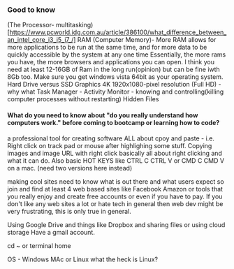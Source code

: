 ### Good to know 

(The Processor- multitasking)[https://www.pcworld.idg.com.au/article/386100/what_difference_between_an_intel_core_i3_i5_i7_/]
RAM (Computer Memory)- More RAM allows for more applications to be run at the same time, and for more data to be quickly accessible by the system at any one time
Essentially, the more rams you have, the more browsers and applications you can open. I think you need at least 12-16GB of Ram in the long run(opinion) but can be fine iwth 8Gb too. Make sure you get windows vista 64bit as your operating system.
Hard Drive versus SSD 
Graphics 4K 1920x1080-pixel resolution (Full HD) - why what 
Task Manager -  Activity Monitor - knowing and controlling(killing computer processes without restarting)
Hidden Files 


#### What do you need to know about "do you really understand how computers work."  before coming to bootcamp or learning how to code?
a professional tool for creating software 
ALL about cpoy and paste - i.e. Right click on track pad or mouse after highlighing some stuff. 
Copying images and image URL with right click basically all about right clicking and what it can do.
Also basic HOT KEYS like CTRL C CTRL V or CMD C CMD V on a mac. (need two versions here instead)

making cool sites need to know what is out there and what users expect so join and find at least 4 web based sites like Facebook Amazon or tools that you really enjoy and create free accounts or even if you have to pay. If you don't like any web sites a lot or hate tech in general then web dev might be very frustrating, this is only true in general.

Using Google Drive and things like Dropbox and sharing files or using cloud storage
Have a gmail account.

cd ~ or terminal home


OS - 
Windows MAc or Linux 
what the heck is Linux?

